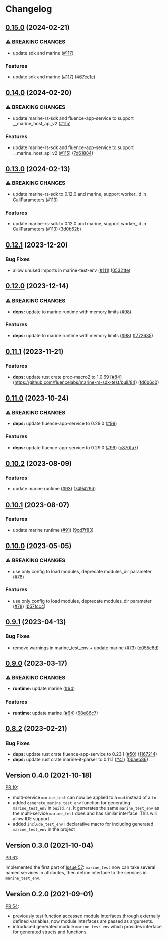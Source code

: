 # Changelog

## [0.15.0](https://github.com/fluencelabs/marine-rs-sdk-test/compare/marine-rs-sdk-test-v0.14.0...marine-rs-sdk-test-v0.15.0) (2024-02-21)


### ⚠ BREAKING CHANGES

* update sdk and marine ([#117](https://github.com/fluencelabs/marine-rs-sdk-test/issues/117))

### Features

* update sdk and marine ([#117](https://github.com/fluencelabs/marine-rs-sdk-test/issues/117)) ([467cc1c](https://github.com/fluencelabs/marine-rs-sdk-test/commit/467cc1c1ef3e5abd42670c686022f3b2c688c5c3))

## [0.14.0](https://github.com/fluencelabs/marine-rs-sdk-test/compare/marine-rs-sdk-test-v0.13.0...marine-rs-sdk-test-v0.14.0) (2024-02-20)


### ⚠ BREAKING CHANGES

* update marine-rs-sdk and fluence-app-service to support __marine_host_api_v2 ([#115](https://github.com/fluencelabs/marine-rs-sdk-test/issues/115))

### Features

* update marine-rs-sdk and fluence-app-service to support __marine_host_api_v2 ([#115](https://github.com/fluencelabs/marine-rs-sdk-test/issues/115)) ([7d61884](https://github.com/fluencelabs/marine-rs-sdk-test/commit/7d6188418832cbae14623f687fc03d577fcad191))

## [0.13.0](https://github.com/fluencelabs/marine-rs-sdk-test/compare/marine-rs-sdk-test-v0.12.1...marine-rs-sdk-test-v0.13.0) (2024-02-13)


### ⚠ BREAKING CHANGES

* update marine-rs-sdk to 0.12.0 and marine, support worker_id in CallParameters ([#113](https://github.com/fluencelabs/marine-rs-sdk-test/issues/113))

### Features

* update marine-rs-sdk to 0.12.0 and marine, support worker_id in CallParameters ([#113](https://github.com/fluencelabs/marine-rs-sdk-test/issues/113)) ([3d0b62b](https://github.com/fluencelabs/marine-rs-sdk-test/commit/3d0b62bc93e2484dc6b1f33c2fa3a2acc66932f6))

## [0.12.1](https://github.com/fluencelabs/marine-rs-sdk-test/compare/marine-rs-sdk-test-v0.12.0...marine-rs-sdk-test-v0.12.1) (2023-12-20)


### Bug Fixes

* allow unused imports in marine-test-env ([#111](https://github.com/fluencelabs/marine-rs-sdk-test/issues/111)) ([05321fe](https://github.com/fluencelabs/marine-rs-sdk-test/commit/05321fe7b0e09fd95f2b190e08a10fb278f83779))

## [0.12.0](https://github.com/fluencelabs/marine-rs-sdk-test/compare/marine-rs-sdk-test-v0.11.1...marine-rs-sdk-test-v0.12.0) (2023-12-14)


### ⚠ BREAKING CHANGES

* **deps:** update to marine runtime with memory limits ([#98](https://github.com/fluencelabs/marine-rs-sdk-test/issues/98))

### Features

* **deps:** update to marine runtime with memory limits ([#98](https://github.com/fluencelabs/marine-rs-sdk-test/issues/98)) ([f772635](https://github.com/fluencelabs/marine-rs-sdk-test/commit/f772635ccc24f81d1e82da733324e98eebd454c7))

## [0.11.1](https://github.com/fluencelabs/marine-rs-sdk-test/compare/marine-rs-sdk-test-v0.11.0...marine-rs-sdk-test-v0.11.1) (2023-11-21)


### Features

* **deps:** update rust crate proc-macro2 to 1.0.69 [[#84](https://github.com/fluencelabs/marine-rs-sdk-test/issues/84)](https://github.com/fluencelabs/marine-rs-sdk-test/pull/84) ([fd6b6c0](https://github.com/fluencelabs/marine-rs-sdk-test/commit/fd6b6c0d52e787f5c443c826e3573b4b088d6271))

## [0.11.0](https://github.com/fluencelabs/marine-rs-sdk-test/compare/marine-rs-sdk-test-v0.10.2...marine-rs-sdk-test-v0.11.0) (2023-10-24)


### ⚠ BREAKING CHANGES

* **deps:** update fluence-app-service to 0.29.0 ([#99](https://github.com/fluencelabs/marine-rs-sdk-test/issues/99))

### Features

* **deps:** update fluence-app-service to 0.29.0 ([#99](https://github.com/fluencelabs/marine-rs-sdk-test/issues/99)) ([c870fa7](https://github.com/fluencelabs/marine-rs-sdk-test/commit/c870fa7716c77f8ff68b031275fd999726ef1ffd))

## [0.10.2](https://github.com/fluencelabs/marine-rs-sdk-test/compare/marine-rs-sdk-test-v0.10.1...marine-rs-sdk-test-v0.10.2) (2023-08-09)


### Features

* update marine runtime ([#93](https://github.com/fluencelabs/marine-rs-sdk-test/issues/93)) ([749429d](https://github.com/fluencelabs/marine-rs-sdk-test/commit/749429ddcbc890808a20235530ddd32e61d4dd5d))

## [0.10.1](https://github.com/fluencelabs/marine-rs-sdk-test/compare/marine-rs-sdk-test-v0.10.0...marine-rs-sdk-test-v0.10.1) (2023-08-07)


### Features

* update marine runtime ([#91](https://github.com/fluencelabs/marine-rs-sdk-test/issues/91)) ([9cd7f83](https://github.com/fluencelabs/marine-rs-sdk-test/commit/9cd7f834cb6648973a2cf49efb88e5df594930c2))

## [0.10.0](https://github.com/fluencelabs/marine-rs-sdk-test/compare/marine-rs-sdk-test-v0.9.1...marine-rs-sdk-test-v0.10.0) (2023-05-05)


### ⚠ BREAKING CHANGES

* use only config to load modules, deprecate modules_dir parameter ([#78](https://github.com/fluencelabs/marine-rs-sdk-test/issues/78))

### Features

* use only config to load modules, deprecate modules_dir parameter ([#78](https://github.com/fluencelabs/marine-rs-sdk-test/issues/78)) ([b57fcc4](https://github.com/fluencelabs/marine-rs-sdk-test/commit/b57fcc4ab1b06396e3c3f28a8aa3a7157c98a71e))

## [0.9.1](https://github.com/fluencelabs/marine-rs-sdk-test/compare/marine-rs-sdk-test-v0.9.0...marine-rs-sdk-test-v0.9.1) (2023-04-13)


### Bug Fixes

* remove warnings in marine_test_env + update marine ([#73](https://github.com/fluencelabs/marine-rs-sdk-test/issues/73)) ([c055e6d](https://github.com/fluencelabs/marine-rs-sdk-test/commit/c055e6de90d139e4dffad258af7512ae50483d91))

## [0.9.0](https://github.com/fluencelabs/marine-rs-sdk-test/compare/marine-rs-sdk-test-v0.8.2...marine-rs-sdk-test-v0.9.0) (2023-03-17)


### ⚠ BREAKING CHANGES

* **runtime:** update marine ([#64](https://github.com/fluencelabs/marine-rs-sdk-test/issues/64))

### Features

* **runtime:** update marine ([#64](https://github.com/fluencelabs/marine-rs-sdk-test/issues/64)) ([68e86c7](https://github.com/fluencelabs/marine-rs-sdk-test/commit/68e86c7bdb1ddc69d562bbd34b3f8d94de902bd5))

## [0.8.2](https://github.com/fluencelabs/marine-rs-sdk-test/compare/marine-rs-sdk-test-v0.8.1...marine-rs-sdk-test-v0.8.2) (2023-02-21)


### Bug Fixes

* **deps:** update rust crate fluence-app-service to 0.23.1 ([#50](https://github.com/fluencelabs/marine-rs-sdk-test/issues/50)) ([1167214](https://github.com/fluencelabs/marine-rs-sdk-test/commit/11672142621d79293ec17f6ae56e4d48fc4ec835))
* **deps:** update rust crate marine-it-parser to 0.11.1 ([#41](https://github.com/fluencelabs/marine-rs-sdk-test/issues/41)) ([0baeb86](https://github.com/fluencelabs/marine-rs-sdk-test/commit/0baeb863cc066cb5efb72e28986aac1408e08c9b))

## Version 0.4.0 (2021-10-18)
[PR 10](https://github.com/fluencelabs/marine-rs-sdk-test/pull/10):
- multi-service `marine_test` can now be applied to a `mod` instead of a `fn`
- added `generate_marine_test_env` function for generating `marine_test_env` in `build.rs`. It generates the same `marine_test_env` as the multi-service `marine_test` does and has similar interface. This will allow IDE support.
- added `include_test_env!` declarative macro for including generated `marine_test_env` in the project

## Version 0.3.0 (2021-10-04)
[PR 61](https://github.com/fluencelabs/marine-rs-sdk/pull/61):

Implemented the first part of [Issue 57](https://github.com/fluencelabs/marine-rs-sdk/issues/57): `marine_test` now can take several named services in attributes, then define interface to the services in `marine_test_env`.

## Version 0.2.0 (2021-09-01)
[PR 54](https://github.com/fluencelabs/marine-rs-sdk/pull/54):
- previously test function accessed module interfaces through externally defined variables, now module interfaces are passed as arguments.
- introduced generated module `marine_test_env` which provides interface for generated structs and functions.
